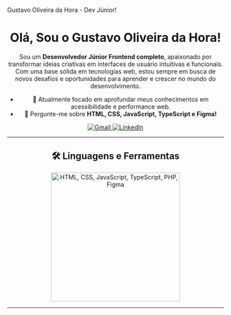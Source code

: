 Gustavo Oliveira da Hora - Dev Júnior!
<div align="center">
  <h1>Olá, Sou o Gustavo Oliveira da Hora!</h1>

  <p>Sou um <b>Desenvolvedor Júnior Frontend completo</b>, apaixonado por transformar ideias criativas em interfaces de usuário intuitivas e funcionais. Com uma base sólida em tecnologias web, estou sempre em busca de novos desafios e oportunidades para aprender e crescer no mundo do desenvolvimento.</p>

  <ul>
    <li>🚀 Atualmente focado em aprofundar meus conhecimentos em acessibilidade e performance web.</li>
    <li>💬 Pergunte-me sobre <b>HTML, CSS, JavaScript, TypeScript e Figma!</b></li>
  </ul>

  <p>
    <a href="gustavooliveira41@gmail.com">
      <img src="https://img.shields.io/badge/Gmail-D14836?style=for-the-badge&logo=gmail&logoColor=white" alt="Gmail">
    </a>
    <a href="https://www.linkedin.com/in/gustavo-oliveira-da-hora-86ba9721b/" target="_blank">
      <img src="https://img.shields.io/badge/LinkedIn-0077B5?style=for-the-badge&logo=linkedin&logoColor=white" alt="LinkedIn">
    </a>
    </p>

  <hr>

  <h2>🛠️ Linguagens e Ferramentas</h2>

  <p>
    <img src="https://skillicons.dev/icons?i=html,css,js,ts,php,figma" alt="HTML, CSS, JavaScript, TypeScript, PHP, Figma" width="300" />
  </p>

  <hr>

  </div>
